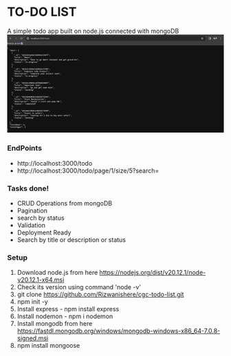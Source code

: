 # TO-DO LIST
A simple todo app built on node.js connected with mongoDB
![todo App](https://raw.githubusercontent.com/Rizwanishere/cgc-todo-list/main/images/toDO.png)

### EndPoints
- http://localhost:3000/todo
- http://localhost:3000/todo/page/1/size/5?search=
### Tasks done!
- CRUD Operations from mongoDB
- Pagination
- search by status
- Validation
- Deployment Ready
- Search by title or description or status

### Setup
1. Download node.js from here https://nodejs.org/dist/v20.12.1/node-v20.12.1-x64.msi
2. Check its version using command 'node -v'
3. git clone https://github.com/Rizwanishere/cgc-todo-list.git
4. npm init -y 
5. Install express - npm install express
6. Install nodemon - npm i nodemon
7. Install mongodb from here https://fastdl.mongodb.org/windows/mongodb-windows-x86_64-7.0.8-signed.msi
8. npm install mongoose
